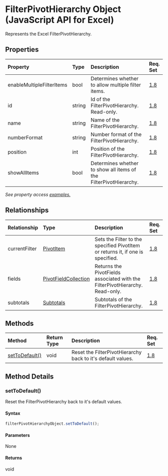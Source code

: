 # FilterPivotHierarchy Object (JavaScript API for Excel)

Represents the Excel FilterPivotHierarchy.

## Properties

| Property	   | Type	|Description| Req. Set|
|:---------------|:--------|:----------|:----|
|enableMultipleFilterItems|bool|Determines whether to allow multiple filter items.|[1.8](../requirement-sets/excel-api-requirement-sets.md)|
|id|string|Id of the FilterPivotHierarchy. Read-only.|[1.8](../requirement-sets/excel-api-requirement-sets.md)|
|name|string|Name of the FilterPivotHierarchy.|[1.8](../requirement-sets/excel-api-requirement-sets.md)|
|numberFormat|string|Number format of the FilterPivotHierarchy.|[1.8](../requirement-sets/excel-api-requirement-sets.md)|
|position|int|Position of the FilterPivotHierarchy.|[1.8](../requirement-sets/excel-api-requirement-sets.md)|
|showAllItems|bool|Determines whether to show all items of the FilterPivotHierarchy.|[1.8](../requirement-sets/excel-api-requirement-sets.md)|

_See property access [examples.](#property-access-examples)_

## Relationships
| Relationship | Type	|Description| Req. Set|
|:---------------|:--------|:----------|:----|
|currentFilter|[PivotItem](pivotitem.md)|Sets the Filter to the specified PivotItem or returns it, if one is specified.|[1.8](../requirement-sets/excel-api-requirement-sets.md)|
|fields|[PivotFieldCollection](pivotfieldcollection.md)|Returns the PivotFields associated with the FilterPivotHierarchy. Read-only.|[1.8](../requirement-sets/excel-api-requirement-sets.md)|
|subtotals|[Subtotals](subtotals.md)|Subtotals of the FilterPivotHierarchy.|[1.8](../requirement-sets/excel-api-requirement-sets.md)|

## Methods

| Method		   | Return Type	|Description| Req. Set|
|:---------------|:--------|:----------|:----|
|[setToDefault()](#settodefault)|void|Reset the FilterPivotHierarchy back to it's default values.|[1.8](../requirement-sets/excel-api-requirement-sets.md)|

## Method Details


### setToDefault()
Reset the FilterPivotHierarchy back to it's default values.

#### Syntax
```js
filterPivotHierarchyObject.setToDefault();
```

#### Parameters
None

#### Returns
void
